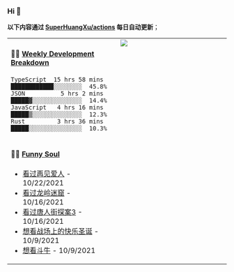 
### Hi 👋

**以下内容通过 <a href="https://github.com/SuperHuangXu/SuperHuangXu/actions" target="_blank">SuperHuangXu/actions</a> 每日自动更新**；

<table width="800px">
<tr>
<td valign="top" width="50%">

#### 🏊‍♂️ <a href="https://gist.github.com/SuperHuangXu/d3e32e70ad1d22b5a3c5e8fc3c67dcc5" target="_blank">Weekly Development Breakdown</a>

```text
TypeScript  15 hrs 58 mins  ████████████░░░░░░░░  45.8%
JSON          5 hrs 2 mins  █████▓░░░░░░░░░░░░░░  14.4%
JavaScript   4 hrs 16 mins  █████▒░░░░░░░░░░░░░░  12.3%
Rust         3 hrs 36 mins  █████░░░░░░░░░░░░░░░  10.3%
```

</td>
<td valign="top" width="50%">
<a href="https://github.com/SuperHuangXu">
  <img align="center" src="https://github-readme-stats.vercel.app/api/top-langs/?username=SuperHuangXu&layout=compact&theme=radical" />
</a>
</td>
</tr>
<tr>
<td valign="top" width="50%">

#### 🤾‍♂️ <a href="https://www.douban.com/people/135404786/" target="_blank">Funny Soul</a>

* <a href='http://movie.douban.com/subject/35438177/' target='_blank'>看过再见爱人</a> - 10/22/2021
* <a href='http://movie.douban.com/subject/30488569/' target='_blank'>看过龙岭迷窟</a> - 10/16/2021
* <a href='http://movie.douban.com/subject/27619748/' target='_blank'>看过唐人街探案3</a> - 10/16/2021
* <a href='http://movie.douban.com/subject/1303535/' target='_blank'>想看战场上的快乐圣诞</a> - 10/9/2021
* <a href='http://movie.douban.com/subject/4009651/' target='_blank'>想看斗牛</a> - 10/9/2021

</td>
</tr>
</table>

